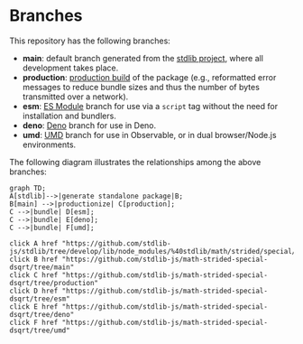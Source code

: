 <!--

@license Apache-2.0

Copyright (c) 2022 The Stdlib Authors.

Licensed under the Apache License, Version 2.0 (the "License");
you may not use this file except in compliance with the License.
You may obtain a copy of the License at

    http://www.apache.org/licenses/LICENSE-2.0

Unless required by applicable law or agreed to in writing, software
distributed under the License is distributed on an "AS IS" BASIS,
WITHOUT WARRANTIES OR CONDITIONS OF ANY KIND, either express or implied.
See the License for the specific language governing permissions and
limitations under the License.

-->

# Branches

This repository has the following branches:

-   **main**: default branch generated from the [stdlib project][stdlib-url], where all development takes place.
-   **production**: [production build][production-url] of the package (e.g., reformatted error messages to reduce bundle sizes and thus the number of bytes transmitted over a network).
-   **esm**: [ES Module][esm-url] branch for use via a `script` tag without the need for installation and bundlers.
-   **deno**: [Deno][deno-url] branch for use in Deno.
-   **umd**: [UMD][umd-url] branch for use in Observable, or in dual browser/Node.js environments.

The following diagram illustrates the relationships among the above branches:

```mermaid
graph TD;
A[stdlib]-->|generate standalone package|B;
B[main] -->|productionize| C[production];
C -->|bundle| D[esm];
C -->|bundle| E[deno];
C -->|bundle| F[umd];

click A href "https://github.com/stdlib-js/stdlib/tree/develop/lib/node_modules/%40stdlib/math/strided/special/dsqrt"
click B href "https://github.com/stdlib-js/math-strided-special-dsqrt/tree/main"
click C href "https://github.com/stdlib-js/math-strided-special-dsqrt/tree/production"
click D href "https://github.com/stdlib-js/math-strided-special-dsqrt/tree/esm"
click E href "https://github.com/stdlib-js/math-strided-special-dsqrt/tree/deno"
click F href "https://github.com/stdlib-js/math-strided-special-dsqrt/tree/umd"
```

[stdlib-url]: https://github.com/stdlib-js/stdlib/tree/develop/lib/node_modules/%40stdlib/math/strided/special/dsqrt
[production-url]: https://github.com/stdlib-js/math-strided-special-dsqrt/tree/production
[deno-url]: https://github.com/stdlib-js/math-strided-special-dsqrt/tree/deno
[umd-url]: https://github.com/stdlib-js/math-strided-special-dsqrt/tree/umd
[esm-url]: https://github.com/stdlib-js/math-strided-special-dsqrt/tree/esm